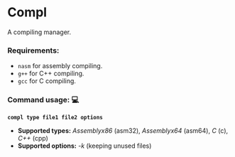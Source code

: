 # Compl
A compiling manager.

### Requirements:
* `nasm` for assembly compiling.
* `g++` for C++ compiling.
* `gcc` for C compiling.

### Command usage: 💻
**`compl type file1 file2 options`**
* **Supported types:** *Assemblyx86* (asm32), *Assemblyx64* (asm64), *C* (c), *C++* (cpp)
* **Supported options:** *-k* (keeping unused files)
